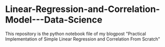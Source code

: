# Linear-Regression-and-Correlation-Model---Data-Science
This repository is the python notebook file of my blogpost "Practical Implementation of Simple Linear Regression and Correlation From Scratch"
